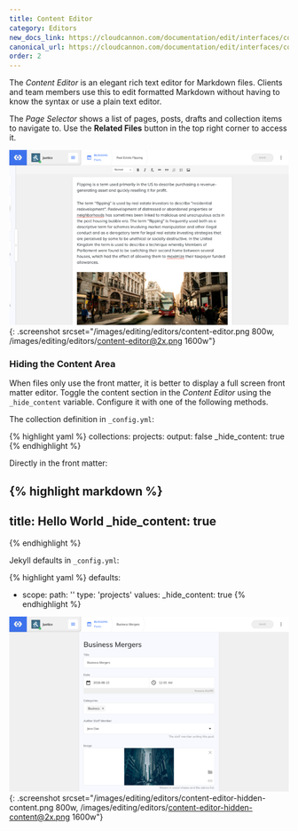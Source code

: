 ```yaml
---
title: Content Editor
category: Editors
new_docs_link: https://cloudcannon.com/documentation/edit/interfaces/content-editor/
canonical_url: https://cloudcannon.com/documentation/edit/interfaces/content-editor/
order: 2
---
```


The *Content Editor* is an elegant rich text editor for Markdown files. Clients and team members use this to edit formatted Markdown without having to know the syntax or use a plain text editor.

The *Page Selector* shows a list of pages, posts, drafts and collection items to navigate to. Use the **Related Files** button in the top right corner to access it.

![Content Editor](/images/editing/editors/content-editor.png){: .screenshot srcset="/images/editing/editors/content-editor.png 800w, /images/editing/editors/content-editor@2x.png 1600w"}

### Hiding the Content Area

When files only use the front matter, it is better to display a full screen front matter editor. Toggle the content section in the *Content Editor* using the `_hide_content` variable. Configure it with one of the following methods.

The collection definition in `_config.yml`\:

{% highlight yaml %}
collections:
  projects:
    output: false
    _hide_content: true
{% endhighlight %}

Directly in the front matter:

{% highlight markdown %}
---
title: Hello World
_hide_content: true
---
{% endhighlight %}

Jekyll defaults in `_config.yml`\:

{% highlight yaml %}
defaults:
  - scope:
      path: ''
      type: 'projects'
    values:
      _hide_content: true
{% endhighlight %}

![Content Editor with no content section](/images/editing/editors/content-editor-hidden-content.png){: .screenshot srcset="/images/editing/editors/content-editor-hidden-content.png 800w, /images/editing/editors/content-editor-hidden-content@2x.png 1600w"}